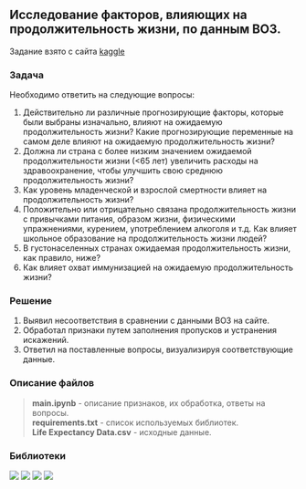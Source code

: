 ## Исследование факторов, влияющих на продолжительность жизни, по данным ВОЗ.

Задание взято с сайта [kaggle](https://www.kaggle.com/datasets/kumarajarshi/life-expectancy-who)

### Задача

Необходимо ответить на следующие вопросы:
1. Действительно ли различные прогнозирующие факторы, которые были выбраны изначально, влияют на ожидаемую продолжительность жизни? Какие прогнозирующие переменные на самом деле влияют на ожидаемую продолжительность жизни?   
2. Должна ли страна с более низким значением ожидаемой продолжительности жизни (<65 лет) увеличить расходы на здравоохранение, чтобы улучшить свою среднюю продолжительность жизни?   
3. Как уровень младенческой и взрослой смертности влияет на продолжительность жизни?   
4. Положительно или отрицательно связана продолжительность жизни с привычками питания, образом жизни, физическими упражнениями, курением, употреблением алкоголя и т.д. Как влияет школьное образование на продолжительность жизни людей? 
5. В густонаселенных странах ожидаемая продолжительность жизни, как правило, ниже?   
6. Как влияет охват иммунизацией на ожидаемую продолжительность жизни? 

### Решение

1. Выявил несоответствия в сравнении с данными ВОЗ на сайте.   
2. Обработал признаки путем заполнения пропусков и устранения искажений.    
3. Ответил на поставленные вопросы, визуализируя соответствующие данные.

### Описание файлов

>__main.ipynb__ - описание признаков, их обработка, ответы на вопросы.   
__requirements.txt__ - список используемых библиотек.   
__Life Expectancy Data.csv__ - исходные данные.

### Библиотеки

<div id="badges">
  <img src="https://img.shields.io/badge/pandas-black?style=for-the-badge&logo=pandas"/>
  <img src="https://img.shields.io/badge/numpy-black?style=for-the-badge&logo=numpy"/>
  <img src="https://img.shields.io/badge/matplotlib-black?style=for-the-badge&logo=matplotlib"/>
  <img src="https://img.shields.io/badge/seaborn-black?style=for-the-badge&logo=seaborn"/>
</div>
